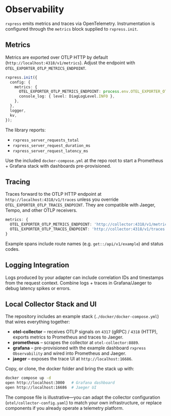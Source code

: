# Observability

`rxpress` emits metrics and traces via OpenTelemetry. Instrumentation is configured through the `metrics` block supplied to `rxpress.init`.

## Metrics

Metrics are exported over OTLP HTTP by default (`http://localhost:4318/v1/metrics`). Adjust the endpoint with `OTEL_EXPORTER_OTLP_METRICS_ENDPOINT`.

```ts
rxpress.init({
  config: {
    metrics: {
      OTEL_EXPORTER_OTLP_METRICS_ENDPOINT: process.env.OTEL_EXPORTER_OTLP_METRICS_ENDPOINT,
      console_log: { level: DiagLogLevel.INFO },
    },
  },
  logger,
  kv,
});
```

The library reports:

- `rxpress_server_requests_total`
- `rxpress_server_request_duration_ms`
- `rxpress_server_request_latency_ms`

Use the included `docker-compose.yml` at the repo root to start a Prometheus + Grafana stack with dashboards pre-provisioned.

## Tracing

Traces forward to the OTLP HTTP endpoint at `http://localhost:4318/v1/traces` unless you override `OTEL_EXPORTER_OTLP_TRACES_ENDPOINT`. They are compatible with Jaeger, Tempo, and other OTLP receivers.

```ts
metrics: {
  OTEL_EXPORTER_OTLP_METRICS_ENDPOINT: 'http://collector:4318/v1/metrics',
  OTEL_EXPORTER_OTLP_TRACES_ENDPOINT: 'http://collector:4318/v1/traces',
}
```

Example spans include route names (e.g. `get::/api/v1/example`) and status codes.

## Logging Integration

Logs produced by your adapter can include correlation IDs and timestamps from the request context. Combine logs + traces in Grafana/Jaeger to debug latency spikes or errors.

## Local Collector Stack and UI

The repository includes an example stack (`./docker/docker-compose.yml`) that wires everything together:

- **otel-collector** – receives OTLP signals on `4317` (gRPC) / `4318` (HTTP), exports metrics to Prometheus and traces to Jaeger.
- **prometheus** – scrapes the collector at `otel-collector:8889`.
- **grafana** – pre-provisioned with the example dashboard `rxpress Observability` and wired into Prometheus and Jaeger.
- **jaeger** – exposes the trace UI at `http://localhost:16686`.

Copy, or clone, the docker folder and bring the stack up with:

```bash
docker compose up -d
open http://localhost:3000   # Grafana dashboard
open http://localhost:16686  # Jaeger UI
```

The compose file is illustrative—you can adapt the collector configuration (`otel/collector-config.yaml`) to match your own infrastructure, or replace components if you already operate a telemetry platform.
